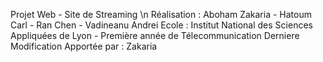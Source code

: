 Projet Web - Site de Streaming 
\n Réalisation : Aboham Zakaria - Hatoum Carl - Ran Chen - Vadineanu Andrei
Ecole : Institut National des Sciences Appliquées de Lyon - Première année de Télecommunication 
Derniere Modification Apportée par : Zakaria
